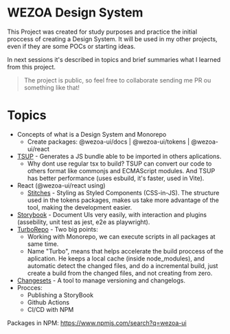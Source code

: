 # WEZOA Design System

This Project was created for study purposes and practice the initial proccess of creating a Design System. It will be used in my other projects, even if they are some POCs or starting ideas.

In next sessions it's described in topics and brief summaries what I learned from this project.
> The project is public, so feel free to collaborate sending me PR ou something like that!

# Topics

- Concepts of what is a Design System and Monorepo
  - Create packages: @wezoa-ui/docs | @wezoa-ui/tokens | @wezoa-ui/react
 - [TSUP](https://github.com/egoist/tsup) - Generates a JS bundle able to be imported in others aplications.
   - Why dont use regular tsx to build? TSUP can convert our code to others format like commonjs and ECMAScript modules. And TSUP has better performance (uses esbuild, it's faster, used in Vite).
 - React (@wezoa-ui/react using)
   - [Stitches](https://stitches.dev/) - Styling as Styled Components (CSS-in-JS). The structure used in the tokens packages, makes us take more advantage of the tool, making the development easier.
 - [Storybook](https://storybook.js.org/) - Document UIs very easily, with interaction and plugins (assebility, unit test as jest, e2e as playwright). 
 - [TurboRepo](https://turbo.build/) - Two big points:
   - Working with Monorepo, we can execute scripts in all packages at same time.
   - Name "Turbo", means that helps accelerate the build proccess of the aplication. He keeps a local cache (inside node_modules), and automatic  detect the changed files, and do a incremental build, just create a build from the changed files, and not creating from zero.
 - [Changesets](https://github.com/changesets/changesets) - A tool to manage versioning and changelogs.
 - Procces:
   - Publishing a StoryBook
   - Github Actions
   - CI/CD with NPM

Packages in NPM: https://www.npmjs.com/search?q=wezoa-ui